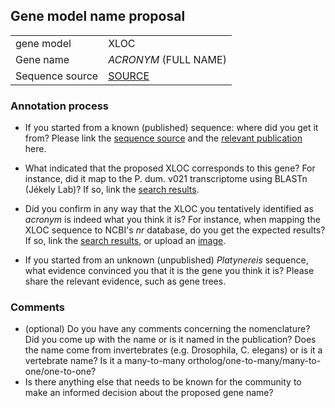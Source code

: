 ## Gene model name proposal

|||
| --------------- | ---------------------- |
| gene model      | XLOC                   |
| Gene name       | *ACRONYM* (FULL NAME)  |
| Sequence source | [SOURCE](URL_HERE)     |

### Annotation process

- If you started from a known (published) sequence: where did you get it from? Please link the [sequence source](URL) and the [relevant publication](URL) here.
- What indicated that the proposed XLOC corresponds to this gene? For instance, did it map to the P. dum. v021 transcriptome using BLASTn (Jékely Lab)? If so, link the [search results](URL).
- Did you confirm in any way that the XLOC you tentatively identified as *acronym* is indeed what you think it is? For instance, when mapping the XLOC sequence to NCBI's *nr* database, do you get the expected results? If so, link the [search results](URL), or upload an [image]().

- If you started from an unknown (unpublished) _Platynereis_ sequence, what evidence convinced you that it is the gene you think it is? Please share the relevant evidence, such as gene trees.

### Comments

- (optional) Do you have any comments concerning the nomenclature? Did you come up with the name or is it named in the publication? Does the name come from invertebrates (e.g. Drosophila, C. elegans) or is it a vertebrate name? Is it a many-to-many ortholog/one-to-many/many-to-one/one-to-one?
- Is there anything else that needs to be known for the community to make an informed decision about the proposed gene name?
